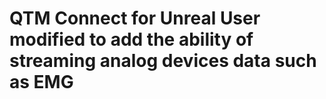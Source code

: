 # QTM Connect for Unreal User modified to add the ability of streaming analog devices data such as EMG

